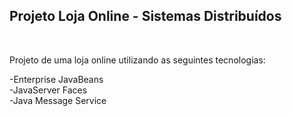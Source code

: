 ## Projeto Loja Online - Sistemas Distribuídos
<br>

Projeto de uma loja online utilizando as seguintes tecnologias:  

-Enterprise JavaBeans  
-JavaServer Faces  
-Java Message Service  
